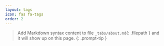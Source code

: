 ```yaml
---
layout: tags
icon: fas fa-tags
order: 2
---
```


> Add Markdown syntax content to file `_tabs/about.md`{: .filepath } and it will show up on this page.
{: .prompt-tip }